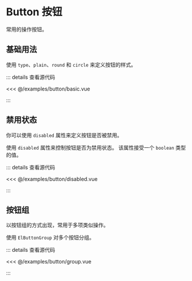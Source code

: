 <script setup>
import basic from '../../examples/button/basic.vue';
import disabled from '../../examples/button/disabled.vue';
import group from '../../examples/button/group.vue';
</script>

# Button 按钮

常用的操作按钮。

## 基础用法

使用 `type`、`plain`、`round` 和 `circle` 来定义按钮的样式。

<basic />

::: details 查看源代码

<<< @/examples/button/basic.vue

:::

## 禁用状态

你可以使用 `disabled` 属性来定义按钮是否被禁用。

使用 `disabled` 属性来控制按钮是否为禁用状态。 该属性接受一个 `boolean` 类型的值。

<disabled />

::: details 查看源代码

<<< @/examples/button/disabled.vue

:::

## 按钮组

以按钮组的方式出现，常用于多项类似操作。

使用 `ElButtonGroup` 对多个按钮分组。

<group />

::: details 查看源代码

<<< @/examples/button/group.vue

:::
